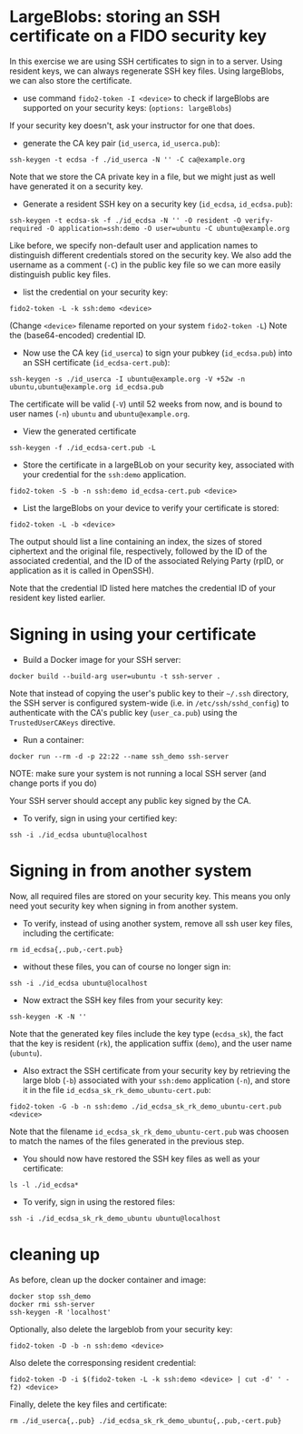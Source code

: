 # LargeBlobs: storing an SSH certificate on a FIDO security key

In this exercise we are using SSH certificates to sign in to a server.
Using resident keys, we can always regenerate SSH key files.
Using largeBlobs, we can also store the certificate.

- use command `fido2-token -I <device>` to check if largeBlobs are supported on your security keys: (`options: largeBlobs`)

If your security key doesn't, ask your instructor for one that does.

- generate the CA key pair (`id_userca`, `id_userca.pub`):

```
ssh-keygen -t ecdsa -f ./id_userca -N '' -C ca@example.org
```

Note that we store the CA private key in a file, but we might just as well have generated it on a security key.

- Generate a resident SSH key on a security key (`id_ecdsa`, `id_ecdsa.pub`):

```
ssh-keygen -t ecdsa-sk -f ./id_ecdsa -N '' -O resident -O verify-required -O application=ssh:demo -O user=ubuntu -C ubuntu@example.org
```
Like before, we specify non-default user and application names to distinguish different credentials stored on the security key. 
We also add the username as a comment (`-C`) in the public key file so we can more easily distinguish public key files.

- list the credential on your security key:
```
fido2-token -L -k ssh:demo <device>
```
(Change `<device>` filename reported on your system `fido2-token -L`)
Note the (base64-encoded) credential ID.

- Now use the CA key (`id_userca`) to sign your pubkey (`id_ecdsa.pub`) into an SSH certificate (`id_ecdsa-cert.pub`):
```
ssh-keygen -s ./id_userca -I ubuntu@example.org -V +52w -n ubuntu,ubuntu@example.org id_ecdsa.pub
```
The certificate will be valid (`-V`) until 52 weeks from now, and is bound to user names (`-n`) `ubuntu` and `ubuntu@example.org`.

- View the generated certificate
```
ssh-keygen -f ./id_ecdsa-cert.pub -L
```

- Store the certificate in a largeBLob on your security key, associated with your credential for the `ssh:demo` application.
```
fido2-token -S -b -n ssh:demo id_ecdsa-cert.pub <device>
```

- List the largeBlobs on your device to verify your certificate is stored:
```
fido2-token -L -b <device>
```
The output should list a line containing an index, the sizes of stored ciphertext and the original file, respectively, 
followed by the ID of the associated credential,
and the ID of the associated Relying Party (rpID, or application as it is called in OpenSSH).

Note that the credential ID listed here matches the credential ID of your resident key listed earlier.

# Signing in using your certificate

- Build a Docker image for your SSH server:

```
docker build --build-arg user=ubuntu -t ssh-server .
```
Note that instead of copying the user's public key to their `~/.ssh` directory,
the SSH server is configured system-wide (i.e. in `/etc/ssh/sshd_config`) 
to authenticate with the CA's public key (`user_ca.pub`) 
using the `TrustedUserCAKeys` directive.

- Run a container:
```
docker run --rm -d -p 22:22 --name ssh_demo ssh-server
```

NOTE: make sure your system is not running a local SSH server (and change ports if you do)

Your SSH server should accept any public key signed by the CA.

- To verify, sign in using your certified key:
```
ssh -i ./id_ecdsa ubuntu@localhost
```

# Signing in from another system

Now, all required files are stored on your security key.
This means you only need yout security key when signing in from another system.

- To verify, instead of using another system, remove all ssh user key files, including the certificate:
```
rm id_ecdsa{,.pub,-cert.pub}
```

- without these files, you can of course no longer sign in:
```
ssh -i ./id_ecdsa ubuntu@localhost
```

- Now extract the SSH key files from your security key:
```
ssh-keygen -K -N ''
```
Note that the generated key files include the key type (`ecdsa_sk`), the fact that the key is resident (`rk`), the application suffix (`demo`), and the user name (`ubuntu`).

- Also extract the SSH certificate from your security key by retrieving the large blob (`-b`) associated with your `ssh:demo` application (`-n`), and store it in the file `id_ecdsa_sk_rk_demo_ubuntu-cert.pub`:
```
fido2-token -G -b -n ssh:demo ./id_ecdsa_sk_rk_demo_ubuntu-cert.pub <device>
```
Note that the filename `id_ecdsa_sk_rk_demo_ubuntu-cert.pub` was choosen to match the names of the files generated in the previous step.

- You should now have restored the SSH key files as well as your certificate:
```
ls -l ./id_ecdsa*
```

- To verify, sign in using the restored files:

```
ssh -i ./id_ecdsa_sk_rk_demo_ubuntu ubuntu@localhost
```

# cleaning up

As before, clean up the docker container and image:

```
docker stop ssh_demo
docker rmi ssh-server
ssh-keygen -R 'localhost'
```

Optionally, also delete the largeblob from your security key:

```
fido2-token -D -b -n ssh:demo <device>
```

Also delete the corresponsing resident credential:

```
fido2-token -D -i $(fido2-token -L -k ssh:demo <device> | cut -d' ' -f2) <device>
```

Finally, delete the key files and certificate:
```
rm ./id_userca{,.pub} ./id_ecdsa_sk_rk_demo_ubuntu{,.pub,-cert.pub}
```
